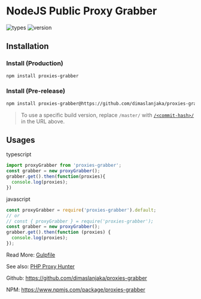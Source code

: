 # NodeJS Public Proxy Grabber

![types](https://badgen.net/npm/types/proxies-grabber?style=flat-square)
![version](https://badgen.net/npm/v/proxies-grabber?style=flat-square)

## Installation

### Install (Production)

```sh
npm install proxies-grabber
```

### Install (Pre-release)

```sh
npm install proxies-grabber@https://github.com/dimaslanjaka/proxies-grabber/raw/master/release/proxies-grabber.tgz
```

> To use a specific build version, replace `/master/` with [`/<commit-hash>/`](https://github.com/dimaslanjaka/proxies-grabber/commits/master/) in the URL above.

## Usages

typescript
```ts
import proxyGrabber from 'proxies-grabber';
const grabber = new proxyGrabber();
grabber.get().then(function(proxies){
  console.log(proxies);
})
```

javascript
```js
const proxyGrabber = require('proxies-grabber').default;
// or
// const { proxyGrabber } = require('proxies-grabber');
const grabber = new proxyGrabber();
grabber.get().then(function (proxies) {
  console.log(proxies);
});
```

Read More: [Gulpfile](./gulpfile.ts)

See also: [PHP Proxy Hunter](https://github.com/dimaslanjaka/php-proxy-hunter)

Github: https://github.com/dimaslanjaka/proxies-grabber

NPM: https://www.npmjs.com/package/proxies-grabber
